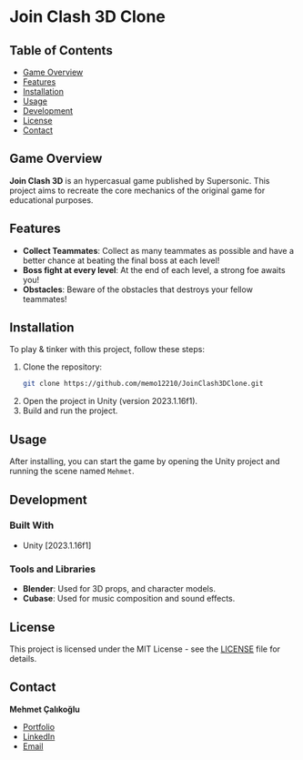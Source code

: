# Join Clash 3D Clone
## Table of Contents
- [Game Overview](#game-overview)
- [Features](#features)
- [Installation](#installation)
- [Usage](#usage)
- [Development](#development)
- [License](#license)
- [Contact](#contact)

## Game Overview
**Join Clash 3D** is an hypercasual game published by Supersonic. This project aims to recreate the core mechanics of the original game for educational purposes. 

## Features
- **Collect Teammates**: Collect as many teammates as possible and have a better chance at beating the final boss at each level!
- **Boss fight at every level**: At the end of each level, a strong foe awaits you! 
- **Obstacles**: Beware of the obstacles that destroys your fellow teammates!

## Installation
To play & tinker with this project, follow these steps:
1. Clone the repository:
    ```bash
    git clone https://github.com/memo12210/JoinClash3DClone.git
    ```
2. Open the project in Unity (version 2023.1.16f1).
3. Build and run the project.

## Usage
After installing, you can start the game by opening the Unity project and running the scene named `Mehmet`.

## Development
### Built With
- Unity [2023.1.16f1]

### Tools and Libraries
- **Blender**: Used for 3D props, and character models.
- **Cubase**: Used for music composition and sound effects.

## License
This project is licensed under the MIT License - see the [LICENSE](LICENSE) file for details.

## Contact
**Mehmet Çalıkoğlu**
- [Portfolio](http://memocaldev.com)
- [LinkedIn](https://www.linkedin.com/in/mehmetcalikoglu/)
- [Email](mailto:memocaldev@gmail.com)

